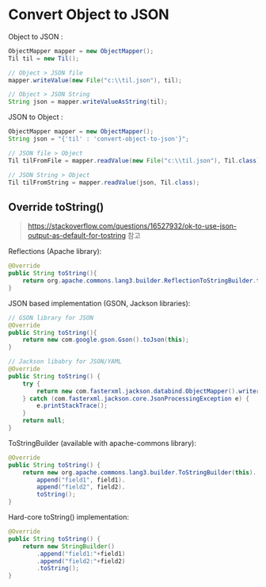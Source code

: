 # Convert Object to JSON

Object to JSON :

```java
ObjectMapper mapper = new ObjectMapper();
Til til = new Til();

// Object > JSON file
mapper.writeValue(new File("c:\\til.json"), til);

// Object > JSON String
String json = mapper.writeValueAsString(til);
```

JSON to Object :

```java
ObjectMapper mapper = new ObjectMapper();
String json = "{'til' : 'convert-object-to-json'}";

// JSON file > Object
Til tilFromFile = mapper.readValue(new File("c:\\til.json"), Til.class);

// JSON String > Object
Til tilFromString = mapper.readValue(json, Til.class);
```

## Override toString()

> <https://stackoverflow.com/questions/16527932/ok-to-use-json-output-as-default-for-tostring> 참고

Reflections (Apache library):

```java
@Override
public String toString(){
    return org.apache.commons.lang3.builder.ReflectionToStringBuilder.toString(this);
}
```

JSON based implementation (GSON, Jackson libraries):

```java
// GSON library for JSON
@Override
public String toString(){
    return new com.google.gson.Gson().toJson(this);
}

// Jackson libabry for JSON/YAML
@Override
public String toString() {
    try {
        return new com.fasterxml.jackson.databind.ObjectMapper().writerWithDefaultPrettyPrinter().writeValueAsString(this);
    } catch (com.fasterxml.jackson.core.JsonProcessingException e) {
        e.printStackTrace();
    }
    return null;
}
```

ToStringBuilder (available with apache-commons library):

```java
@Override
public String toString() {
    return new org.apache.commons.lang3.builder.ToStringBuilder(this).
        append("field1", field1).
        append("field2", field2).
        toString();
}
```

Hard-core toString() implementation:

```java
@Override
public String toString() {
    return new StringBuilder()
        .append("field1:"+field1)
        .append("field2:"+field2)
        .toString();
}
```